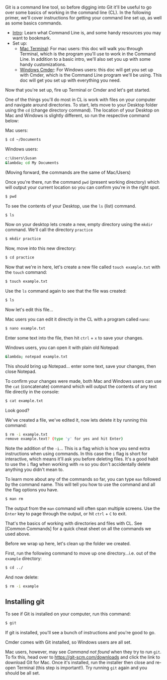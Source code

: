 Git is a command line tool, so before digging into Git it'll be useful to go over some basics of working in the command line (CL). In the following primer, we'll cover instructions for getting your command line set up, as well as some basics commands.

+ [Intro](https://github.com/susanBuck/notes/blob/master/07_Command_Line/00_Intro.md): Learn what Command Line is, and some handy resources you may want to bookmark.
+ Set up:
    + [Mac Terminal](https://github.com/susanBuck/notes/blob/master/07_Command_Line/02_Mac-Terminal.md): For mac users: this doc will walk you through Terminal, which is the program you'll use to work in the Command Line. In addition to a basic intro, we'll also set you up with some handy customizations.
    + [Windows Cmder](https://github.com/susanBuck/notes/blob/master/07_Command_Line/03_Windows-Cmder.md): For Windows users: this doc will get you set up with Cmder, which is the Command Line program we'll be using. This doc will get you set up with everything you need.

Now that you're set up, fire up Terminal or Cmder and let's get started.

One of the things you'll do most in CL is work with files on your computer and navigate around directories. To start, lets move to your Desktop folder using the `cd` (change directory command). The location of your Desktop on Mac and Windows is slightly different, so run the respective command below:

Mac users:
```bash
$ cd ~/Documents
```

Windows users:
```bash
c:\Users\Susan
&lambda; cd My Documents
```

(Moving forward, the commands are the same of Mac/Users)

Once you're there, run the command `pwd` (present working directory) which will output your current location so you can confirm you're in the right spot.
```bash
$ pwd
```

To see the contents of your Desktop, use the `ls` (list) command.
```bash
$ ls
```

Now on your desktop lets create a new, empty directory using the `mkdir` command. We'll call the directory `practice`
```bash
$ mkdir practice
```

Now, move into this new directory:
```bash
$ cd practice
```

Now that we're in here, let's create a new file called `touch example.txt` with the `touch` command:
```bash
$ touch example.txt
```

Use the `ls` command again to see that the file was created: 
```bash
$ ls 
```

Now let's edit this file...

Mac users you can edit it directly in the CL with a program called `nano`:

```bash
$ nano example.txt
```

Enter some text into the file, then hit `ctrl` + `x` to save your changes.

Windows users, you can open it with plain old Notepad:

```bash
&lambda; notepad example.txt
```

This should bring up Notepad... enter some text, save your changes, then close Notepad.

To confirm your changes were made, both Mac and Windows users can use the `cat` (concatenate) command which will output the contents of any text file directly in the console:

```bash
$ cat example.txt
```

Look good?

We've created a file, we've edited it, now lets delete it by running this command:

```bash
$ rm -i example.txt
remove example.text? (type 'y' for yes and hit Enter)
```

Note the addition of the `-i`... This is a flag which is how you send extra instructions when using commands. In this case the `i` flag is short for interactive, which means it'll ask you before deleting files. It's a good habit to use the `i` flag when working with `rm` so you don't accidentally delete anything you didn't mean to.

To learn more about any of the commands so far, you can type `man` followed by the command name. This will tell you how to use the command and all the flag options you have.

```bash
$ man rm
```

The output from the `man` command will often span multiple screens. Use the `Enter` key to page through the output, or hit `ctrl` + `C` to exit.

That's the basics of working with directories and files with CL. See [Common Commands] for a quick cheat sheet on all the commands we used above.

Before we wrap up here, let's clean up the folder we created.

First, run the following command to move up one directory...i.e. out of the `example` directory:

```bash
$ cd ../
```

And now delete:
```bash
$ rm -i example
```

## Installing git

To see if Git is installed on your computer, run this command:

```bash
$ git
```

If git is installed, you'll see a bunch of instructions and you're good to go. 

Cmder comes with Git installed, so Windows users are all set.

Mac users, however, may see *Command not found* when they try to run `git`. To fix this, head over to <https://git-scm.com/downloads> and click the link to download Git for Mac. Once it's installed, run the installer then close and re-open Terminal (this step is important!). Try running `git` again and you should be all set.

